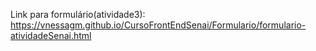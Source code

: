 Link para formulário(atividade3): https://vnessagm.github.io/CursoFrontEndSenai/Formulario/formulario-atividadeSenai.html
